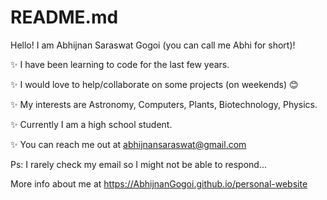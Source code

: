 # README.md

Hello! I am Abhijnan Saraswat Gogoi (you can call me Abhi for short)!

✨ I have been learning to code for the last few years.

✨ I would love to help/collaborate on some projects (on weekends) 😊

✨ My interests are Astronomy, Computers, Plants, Biotechnology, Physics.

✨ Currently I am a high school student.

✨ You can reach me out at abhijnansaraswat@gmail.com

   Ps: I rarely check my email so I might not be able to respond...

More info about me at https://AbhijnanGogoi.github.io/personal-website
